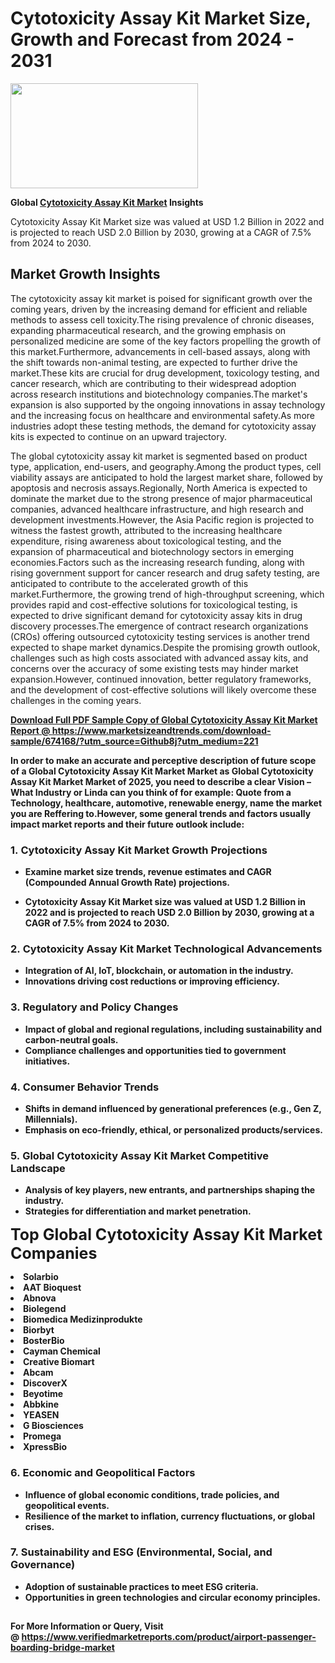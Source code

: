 <H1>Cytotoxicity Assay Kit Market Size, Growth and Forecast from 2024 - 2031</H1><img class="aligncenter size-medium wp-image-584254" src="https://thirdeyenews.in/wp-content/uploads/2024/09/Global-Market-Research-300x168.jpeg" alt="" width="300" height="168" /><p><strong>Global&nbsp;<a href="https://www.marketsizeandtrends.com/download-sample/674168/?utm_source=Github8j?utm_medium=221">Cytotoxicity Assay Kit Market</a> Insights</strong></p><p>Cytotoxicity Assay Kit Market size was valued at USD 1.2 Billion in 2022 and is projected to reach USD 2.0 Billion by 2030, growing at a CAGR of 7.5% from 2024 to 2030.</p><p><h2>Market Growth Insights</h2> <p>The cytotoxicity assay kit market is poised for significant growth over the coming years, driven by the increasing demand for efficient and reliable methods to assess cell toxicity.The rising prevalence of chronic diseases, expanding pharmaceutical research, and the growing emphasis on personalized medicine are some of the key factors propelling the growth of this market.Furthermore, advancements in cell-based assays, along with the shift towards non-animal testing, are expected to further drive the market.These kits are crucial for drug development, toxicology testing, and cancer research, which are contributing to their widespread adoption across research institutions and biotechnology companies.The market's expansion is also supported by the ongoing innovations in assay technology and the increasing focus on healthcare and environmental safety.As more industries adopt these testing methods, the demand for cytotoxicity assay kits is expected to continue on an upward trajectory.</p> <p><strong><a href="#"></a></strong></p> <p>The global cytotoxicity assay kit market is segmented based on product type, application, end-users, and geography.Among the product types, cell viability assays are anticipated to hold the largest market share, followed by apoptosis and necrosis assays.Regionally, North America is expected to dominate the market due to the strong presence of major pharmaceutical companies, advanced healthcare infrastructure, and high research and development investments.However, the Asia Pacific region is projected to witness the fastest growth, attributed to the increasing healthcare expenditure, rising awareness about toxicological testing, and the expansion of pharmaceutical and biotechnology sectors in emerging economies.Factors such as the increasing research funding, along with rising government support for cancer research and drug safety testing, are anticipated to contribute to the accelerated growth of this market.Furthermore, the growing trend of high-throughput screening, which provides rapid and cost-effective solutions for toxicological testing, is expected to drive significant demand for cytotoxicity assay kits in drug discovery processes.The emergence of contract research organizations (CROs) offering outsourced cytotoxicity testing services is another trend expected to shape market dynamics.Despite the promising growth outlook, challenges such as high costs associated with advanced assay kits, and concerns over the accuracy of some existing tests may hinder market expansion.However, continued innovation, better regulatory frameworks, and the development of cost-effective solutions will likely overcome these challenges in the coming years.</p> <p><strong><a href="#"></p><p><span class=""><strong>Download Full PDF Sample Copy of Global Cytotoxicity Assay Kit Market Report</strong> @ <a href="https://www.marketsizeandtrends.com/download-sample/674168/?utm_source=Github8j?utm_medium=221" target="_blank">https://www.marketsizeandtrends.com/download-sample/674168/?utm_source=Github8j?utm_medium=221</a></span></p><p>In order to make an accurate and perceptive description of future scope of a Global&nbsp;Cytotoxicity Assay Kit Market Market as Global&nbsp;Cytotoxicity Assay Kit Market Market of 2025, you need to describe a clear Vision &ndash; What Industry or Linda can you think of for example: Quote from a Technology, healthcare, automotive, renewable energy, name the market you are Reffering to.However, some general trends and factors usually impact market reports and their future outlook include:</p><h3>1.&nbsp;<strong>Cytotoxicity Assay Kit Market Growth Projections</strong></h3><ul><li>Examine market size trends, revenue estimates and CAGR (Compounded Annual Growth Rate) projections.</li><li><p>Cytotoxicity Assay Kit Market size was valued at USD 1.2 Billion in 2022 and is projected to reach USD 2.0 Billion by 2030, growing at a CAGR of 7.5% from 2024 to 2030.</p></li></ul><h3>2.&nbsp;<strong>Cytotoxicity Assay Kit Market Technological Advancements</strong></h3><ul><li>Integration of AI, IoT, blockchain, or automation in the industry.</li><li>Innovations driving cost reductions or improving efficiency.</li></ul><h3>3.&nbsp;<strong>Regulatory and Policy Changes</strong></h3><ul><li>Impact of global and regional regulations, including sustainability and carbon-neutral goals.</li><li>Compliance challenges and opportunities tied to government initiatives.</li></ul><h3>4.&nbsp;<strong>Consumer Behavior Trends</strong></h3><ul><li>Shifts in demand influenced by generational preferences (e.g., Gen Z, Millennials).</li><li>Emphasis on eco-friendly, ethical, or personalized products/services.</li></ul><h3>5.&nbsp;<strong>Global Cytotoxicity Assay Kit Market Competitive Landscape</strong></h3><ul><li>Analysis of key players, new entrants, and partnerships shaping the industry.</li><li>Strategies for differentiation and market penetration.</li></ul><p data-pm-slice="1 1 []"><span style="color: inherit; font-family: inherit; font-size: 25px;">Top Global Cytotoxicity Assay Kit Market Companies</span></p><div class="" data-test-id=""><p><li>Solarbio</li><li> AAT Bioquest</li><li> Abnova</li><li> Biolegend</li><li> Biomedica Medizinprodukte</li><li> Biorbyt</li><li> BosterBio</li><li> Cayman Chemical</li><li> Creative Biomart</li><li> Abcam</li><li> DiscoverX</li><li> Beyotime</li><li> Abbkine</li><li> YEASEN</li><li> G Biosciences</li><li> Promega</li><li> XpressBio</li></p></div><h3>6.&nbsp;<strong>Economic and Geopolitical Factors</strong></h3><ul><li>Influence of global economic conditions, trade policies, and geopolitical events.</li><li>Resilience of the market to inflation, currency fluctuations, or global crises.</li></ul><h3>7.&nbsp;<strong>Sustainability and ESG (Environmental, Social, and Governance)</strong></h3><ul><li>Adoption of sustainable practices to meet ESG criteria.</li><li>Opportunities in green technologies and circular economy principles.</li></ul><h2><strong style="font-size: 14px;">For More Information or Query, Visit @&nbsp;</strong><a style="background-color: #ffffff; font-size: 14px;" href="https://www.marketsizeandtrends.com/report/cytotoxicity-assay-kit-market/" target="_blank">https://www.verifiedmarketreports.com/product/airport-passenger-boarding-bridge-market</a></h2>